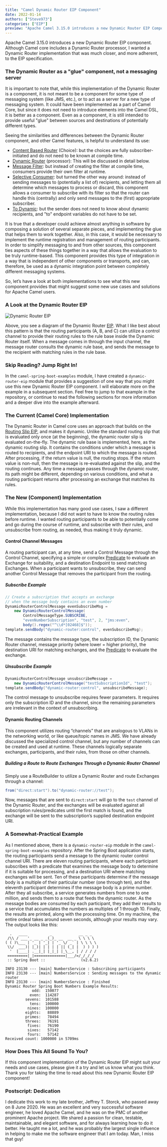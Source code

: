 ```yaml
---
title: "Camel Dynamic Router EIP Component"
date: 2022-01-14
authors: ["Steve973"]
categories: ["EIP"]
preview: "Apache Camel 3.15.0 introduces a new Dynamic Router EIP Component"
---
```


Apache Camel 3.15.0 introduces a new Dynamic Router EIP component.  Although Camel core includes a Dynamic Router processor, I wanted a Dynamic Router implementation that was much closer, and more adherent, to the EIP specification.

### The Dynamic Router as a "glue" component, not a messaging server

It is important to note that, while this implementation of the Dynamic Router is a component, it is not meant to be a component for some type of messaging system (like JMS, etc.), or to act as a server for a new type of messaging system.  It could have been implemented as a part of Camel Core, but since it does not need to introduce elements into the Camel DSL, it is better as a component.  Even as a component, it is still intended to provide useful "glue" between sources and destinations of potentially different types.

Seeing the similarities and differences between the Dynamic Router component, and other Camel features, is helpful to understand its use:

* [Content Based Router](/components/next/eips/choice-eip.html) (Choice): but the choices are fully subscriber-initiated and do not need to be known at compile time.
* [Dynamic Router](/components/next/eips/dynamicRouter-eip.html) (processor): This will be discussed in detail below.
* [Message Filter](/components/next/eips/filter-eip.html): but instead of creating the filter at compile time, consumers provide their own filter at runtime.
* [Selective Consumer](/components/next/eips/selective-consumer.html): but turned the other way around: instead of sending messages to (potentially a list of) recipients, and letting them all determine which messages to process or discard, this component allows a consumer to subscribe with its filter so that the router can handle this (centrally) and only send messages to the (first) appropriate subscriber.
* [To Dynamic](/components/next/eips/toD-eip.html): but the sender does not need to know about dynamic recipients, and "to" endpoint variables do not have to be set.

It is true that a developer could achieve almost anything in software by composing a solution of several separate pieces, and implementing the glue that helps them to work together.  Also, in this case, it would be necessary to implement the runtime registration and management of routing participants.  In order to simplify messaging to and from other sources, this component ties aspects of these things together in a way that allows the evaluation to be truly runtime-based.  This component provides this type of integration in a way that is independent of other components or transports, and can, therefore, be used as a dynamic integration point between completely different messaging systems.


So, let’s have a look at both implementations to see what this new component provides that might suggest some new use cases and solutions for Apache Camel users.


### A Look at the Dynamic Router EIP

![Dynamic Router EIP](components/eips/_images/eip/DynamicRouter.gif "Dynamic Router EIP")


Above, you see a diagram of the Dynamic Router [EIP](https://www.enterpriseintegrationpatterns.com/DynamicRouter.html).  What I like best about this pattern is that the routing participants (A, B, and C) can utilize a control channel to provide their routing rules to the rule base inside the Dynamic Router itself.  When a message comes in through the input channel, the message router consults the dynamic rule base, and sends the message to the recipient with matching rules in the rule base.


### Skip Reading? Jump Right In!

In the `camel-spring-boot-examples` module, I have created a `dynamic-router-eip` module that provides a suggestion of one way that you might use this new Dynamic Router EIP component.  I will elaborate more on the example in a subsequent section.  Feel free to jump to that example in the repository, or continue to read the following sections for more information and a deeper dive into the example afterward.


### The Current (Camel Core) Implementation

The Dynamic Router in Camel core uses an approach that builds on the [Routing Slip EIP](/components/next/eips/routingSlip-eip.html), and makes it dynamic. Unlike the standard routing slip that is evaluated only once (at the beginning), the dynamic router slip is evaluated on-the-fly.  The dynamic rule base is implemented, here, as the dynamic routing slip.  It contains the conditions under which a message is routed to recipients, and the endpoint URI to which the message is routed.  After processing, if the return value is null, the routing stops.  If the return value is non-null, then the message is re-evaluated against the slip, and the routing continues.  Any time a message passes through the dynamic router, its path might be different, depending on various conditions, and what a routing participant returns after processing an exchange that matches its rules.


### The New (Component) Implementation

While this implementation has many good use cases, I saw a different implementation, because I did not want to have to know the routing rules before runtime.  I wanted routing participants to be able to potentially come and go during the course of runtime, and subscribe with their rules, and unsubscribe from routing, as needed, thus making it truly dynamic.


#### Control Channel Messages

A routing participant can, at any time, send a Control Message through the Control Channel, specifying a simple or complex [Predicate](/manual/predicate.html) to evaluate an Exchange for suitability, and a destination Endpoint to send matching Exchanges.  When a participant wants to unsubscribe, they can send another Control Message that removes the participant from the routing.


##### Subscribe Example


```java
// Create a subscription that accepts an exchange
// when the message body contains an even number
DynamicRouterControlMessage evenSubscribeMsg =
    new DynamicRouterControlMessage(
        ControlMessageType.SUBSCRIBE,
        "evenNumberSubscription", "test", 2, "jms:even",
        body().regex("^\\d*[02468]$"));
template.sendBody("dynamic-router:control", evenSubscribeMsg);
```


The message contains the message type, the subscription ID, the Dynamic Router channel, message priority (where lower = higher priority), the destination URI for matching exchanges, and the [Predicate](/manual/predicate.html) to evaluate the exchange.


##### Unsubscribe Example


```java
DynamicRouterControlMessage unsubscribeMessage =
    new DynamicRouterControlMessage("testSubscriptionId", "test");
template.sendBody("dynamic-router:control", unsubscribeMessage);
```


The control message to unsubscribe requires fewer parameters.  It requires only the subscription ID and the channel, since the remaining parameters are irrelevant in the context of unsubscribing.


#### Dynamic Routing Channels

This component utilizes routing “channels” that are analogous to VLANs in the networking world, or like queue/topic names in JMS.  We have already discussed the specialized control channel, but any number of channels can be created and used at runtime.  These channels logically separate exchanges, participants, and their rules, from those on other channels.


##### Building a Route to Route Exchanges Through a Dynamic Router Channel

Simply use a RouteBuilder to utilize a Dynamic Router and route Exchanges through a channel:


```java
from("direct:start").to("dynamic-router://test");
```


Now, messages that are sent to `direct:start` will go to the `test` channel of the Dynamic Router, and the exchanges will be evaluated against all subscription rules/predicates until the first match is found, and the exchange will be sent to the subscription’s supplied destination endpoint URI.


### A Somewhat-Practical Example

As I mentioned above, there is a `dynamic-router-eip` module in the `camel-spring-boot-examples` repository.  After the Spring Boot application starts, the routing participants send a message to the dynamic router control channel URI.  There are eleven routing participants, where each participant subscribes with a predicate that examines the message body to determine if it is suitable for processing, and a destination URI where matching exchanges will be sent.  Ten of these participants determine if the message body is a multiple of their particular number (one through ten), and the eleventh participant determines if the message body is a prime number.  After they all subscribe, a service generates numbers from one to one million, and sends them to a route that feeds the dynamic router.  As the message bodies are consumed by each participant, they add their results to a service that accumulates the numbers as multiples of 1 through 10.  Finally, the results are printed, along with the processing time.  On my machine, the entire ordeal takes around seven seconds, although your results may vary.  The output looks like this:

```
  .   ____          _            __ _ _
 /\\ / ___'_ __ _ _(_)_ __  __ _ \ \ \ \
( ( )\___ | '_ | '_| | '_ \/ _` | \ \ \ \
 \\/  ___)| |_)| | | | | || (_| |  ) ) ) )
  '  |____| .__|_| |_|_| |_\__, | / / / /
 =========|_|==============|___/=/_/_/_/
 :: Spring Boot ::                (v2.6.2)

INFO 23130 --- [main] NumbersService : Subscribing participants
INFO 23130 --- [main] NumbersService : Sending messages to the dynamic router
INFO 23130 --- [main] NumbersService : Finished
Dynamic Router Spring Boot Numbers Example Results:
            odd:  150077
           even:  114287
         sevens:  101588
           tens:  100000
          nines:  100000
         eights:   88889
         primes:   78494
         threes:   76191
          fives:   76190
          sixes:   57142
          fours:   57142
Received count: 1000000 in 5709ms
```


### How Does This All Sound To You?

If this component implementation of the Dynamic Router EIP might suit your needs and use cases, please give it a try and let us know what you think.  Thank you for taking the time to read about this new Dynamic Router EIP component!


### Postscript: Dedication

I dedicate this work to my late brother, Jeffrey T. Storck, who passed away on 8 June 2020.  He was an excellent and very successful software engineer, he loved Apache Camel, and he was on the PMC of another prominent Apache project.  We shared a passion for clean, testable, maintainable, and elegant software, and for always learning how to do it better.  He taught me a lot, and he was probably the largest single influence in helping to make me the software engineer that I am today.  Man, I miss that guy!
